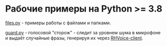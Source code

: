 # Рабочие примеры на Python >= 3.8

[files.py](https://github.com/PVMezencev/usecases/blob/main/files.py) - примеры работы с файлами и папками.

[guard.py](https://github.com/PVMezencev/usecases/blob/main/guard.py) - голосовой "сторож" - следит за уровнем шума в микрофоне и выдаёт случайные фразы, генерируя их через [RHVoice-client](https://github.com/RHVoice/RHVoice).
